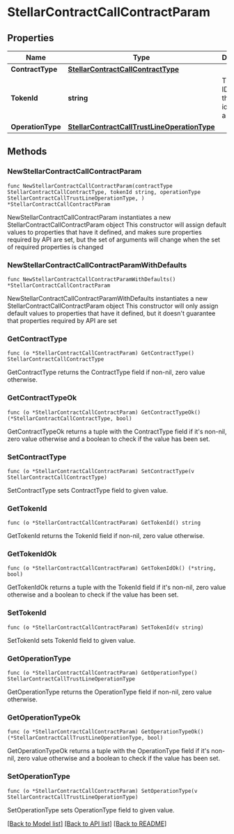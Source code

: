 # StellarContractCallContractParam

## Properties

Name | Type | Description | Notes
------------ | ------------- | ------------- | -------------
**ContractType** | [**StellarContractCallContractType**](StellarContractCallContractType.md) |  | 
**TokenId** | **string** | The token ID, which is the unique identifier of a token. | 
**OperationType** | [**StellarContractCallTrustLineOperationType**](StellarContractCallTrustLineOperationType.md) |  | 

## Methods

### NewStellarContractCallContractParam

`func NewStellarContractCallContractParam(contractType StellarContractCallContractType, tokenId string, operationType StellarContractCallTrustLineOperationType, ) *StellarContractCallContractParam`

NewStellarContractCallContractParam instantiates a new StellarContractCallContractParam object
This constructor will assign default values to properties that have it defined,
and makes sure properties required by API are set, but the set of arguments
will change when the set of required properties is changed

### NewStellarContractCallContractParamWithDefaults

`func NewStellarContractCallContractParamWithDefaults() *StellarContractCallContractParam`

NewStellarContractCallContractParamWithDefaults instantiates a new StellarContractCallContractParam object
This constructor will only assign default values to properties that have it defined,
but it doesn't guarantee that properties required by API are set

### GetContractType

`func (o *StellarContractCallContractParam) GetContractType() StellarContractCallContractType`

GetContractType returns the ContractType field if non-nil, zero value otherwise.

### GetContractTypeOk

`func (o *StellarContractCallContractParam) GetContractTypeOk() (*StellarContractCallContractType, bool)`

GetContractTypeOk returns a tuple with the ContractType field if it's non-nil, zero value otherwise
and a boolean to check if the value has been set.

### SetContractType

`func (o *StellarContractCallContractParam) SetContractType(v StellarContractCallContractType)`

SetContractType sets ContractType field to given value.


### GetTokenId

`func (o *StellarContractCallContractParam) GetTokenId() string`

GetTokenId returns the TokenId field if non-nil, zero value otherwise.

### GetTokenIdOk

`func (o *StellarContractCallContractParam) GetTokenIdOk() (*string, bool)`

GetTokenIdOk returns a tuple with the TokenId field if it's non-nil, zero value otherwise
and a boolean to check if the value has been set.

### SetTokenId

`func (o *StellarContractCallContractParam) SetTokenId(v string)`

SetTokenId sets TokenId field to given value.


### GetOperationType

`func (o *StellarContractCallContractParam) GetOperationType() StellarContractCallTrustLineOperationType`

GetOperationType returns the OperationType field if non-nil, zero value otherwise.

### GetOperationTypeOk

`func (o *StellarContractCallContractParam) GetOperationTypeOk() (*StellarContractCallTrustLineOperationType, bool)`

GetOperationTypeOk returns a tuple with the OperationType field if it's non-nil, zero value otherwise
and a boolean to check if the value has been set.

### SetOperationType

`func (o *StellarContractCallContractParam) SetOperationType(v StellarContractCallTrustLineOperationType)`

SetOperationType sets OperationType field to given value.



[[Back to Model list]](../README.md#documentation-for-models) [[Back to API list]](../README.md#documentation-for-api-endpoints) [[Back to README]](../README.md)


